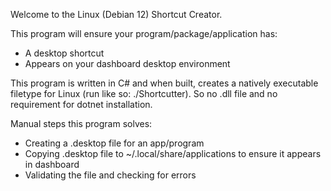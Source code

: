 Welcome to the Linux (Debian 12) Shortcut Creator.

This program will ensure your program/package/application has:
- A desktop shortcut
- Appears on your dashboard desktop environment

This program is written in C# and when built, creates a natively executable filetype for Linux (run like so: ./Shortcutter).
So no .dll file and no requirement for dotnet installation.

Manual steps this program solves:
- Creating a .desktop file for an app/program
- Copying .desktop file to ~/.local/share/applications to ensure it appears in dashboard
- Validating the file and checking for errors
